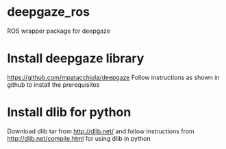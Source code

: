 # deepgaze_ros
ROS wrapper package for deepgaze 

# Install deepgaze library 

https://github.com/mpatacchiola/deepgaze
Follow instructions as shown in github to install the prerequisites 

# Install dlib for python
Download dlib tar from http://dlib.net/ and 
follow instructions from http://dlib.net/compile.html for using dlib in python

